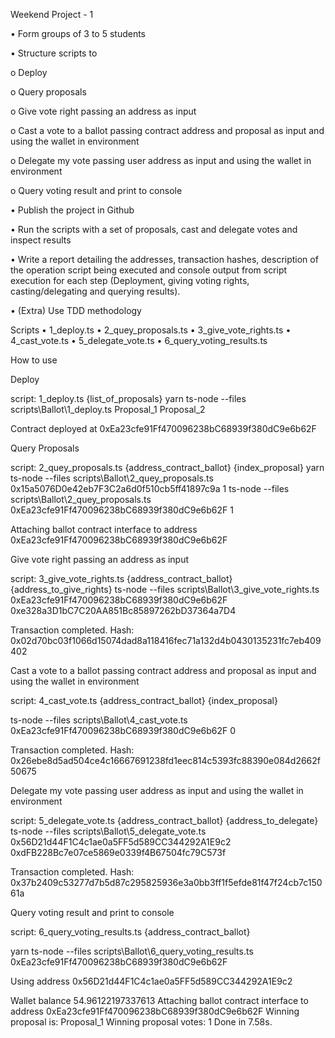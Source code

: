 
Weekend Project - 1

•	Form groups of 3 to 5 students

•	Structure scripts to

o	Deploy

o	Query proposals

o	Give vote right passing an address as input

o	Cast a vote to a ballot passing contract address and proposal as input and using the wallet in environment

o	Delegate my vote passing user address as input and using the wallet in environment

o	Query voting result and print to console


•	Publish the project in Github

•	Run the scripts with a set of proposals, cast and delegate votes and inspect results

•	Write a report detailing the addresses, transaction hashes, description of the operation script being executed and console output from script execution for each step (Deployment, giving voting rights, casting/delegating and querying results).

•	(Extra) Use TDD methodology


Scripts
•	1_deploy.ts
•	2_quey_proposals.ts
•	3_give_vote_rights.ts
•	4_cast_vote.ts
•	5_delegate_vote.ts
•	6_query_voting_results.ts

How to use

Deploy

script: 1_deploy.ts {list_of_proposals}
yarn ts-node --files scripts\Ballot\1_deploy.ts Proposal_1 Proposal_2


 

Contract deployed at 0xEa23cfe91Ff470096238bC68939f380dC9e6b62F

Query Proposals

script: 2_quey_proposals.ts {address_contract_ballot} {index_proposal}
yarn ts-node --files scripts\Ballot\2_quey_proposals.ts 0x15a5076D0e42eb7F3C2a6d0f510cb5ff41897c9a 1 ts-node --files scripts\Ballot\2_quey_proposals.ts 0xEa23cfe91Ff470096238bC68939f380dC9e6b62F 1

 

Attaching ballot contract interface to address 0xEa23cfe91Ff470096238bC68939f380dC9e6b62F

Give vote right passing an address as input

script: 3_give_vote_rights.ts {address_contract_ballot} {address_to_give_rights}
ts-node --files scripts\Ballot\3_give_vote_rights.ts  0xEa23cfe91Ff470096238bC68939f380dC9e6b62F 0xe328a3D1bC7C20AA851Bc85897262bD37364a7D4
 

Transaction completed. Hash: 0x02d70bc03f1066d15074dad8a118416fec71a132d4b0430135231fc7eb409402

Cast a vote to a ballot passing contract address and proposal as input and using the wallet in environment

script: 4_cast_vote.ts {address_contract_ballot} {index_proposal}

ts-node --files scripts\Ballot\4_cast_vote.ts 0xEa23cfe91Ff470096238bC68939f380dC9e6b62F 0




 
Transaction completed. Hash: 0x26ebe8d5ad504ce4c16667691238fd1eec814c5393fc88390e084d2662f50675

Delegate my vote passing user address as input and using the wallet in environment

script: 5_delegate_vote.ts {address_contract_ballot} {address_to_delegate}
ts-node --files scripts\Ballot\5_delegate_vote.ts 0x56D21d44F1C4c1ae0a5FF5d589CC344292A1E9c2 0xdFB228Bc7e07ce5869e0339f4B67504fc79C573f


 

Transaction completed. Hash: 0x37b2409c53277d7b5d87c295825936e3a0bb3ff1f5efde81f47f24cb7c15061a

Query voting result and print to console

script: 6_query_voting_results.ts {address_contract_ballot}

yarn ts-node --files scripts\Ballot\6_query_voting_results.ts 0xEa23cfe91Ff470096238bC68939f380dC9e6b62F

 

Using address 0x56D21d44F1C4c1ae0a5FF5d589CC344292A1E9c2

Wallet balance 54.96122197337613
Attaching ballot contract interface to address 0xEa23cfe91Ff470096238bC68939f380dC9e6b62F
Winning proposal is: Proposal_1
Winning proposal votes: 1
Done in 7.58s.

